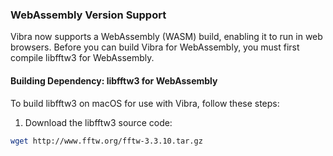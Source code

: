 ### WebAssembly Version Support

Vibra now supports a WebAssembly (WASM) build, enabling it to run in web browsers. Before you can build Vibra for WebAssembly, you must first compile libfftw3 for WebAssembly.

#### Building Dependency: libfftw3 for WebAssembly

To build libfftw3 on macOS for use with Vibra, follow these steps:

1. Download the libfftw3 source code:
```bash
wget http://www.fftw.org/fftw-3.3.10.tar.gz

